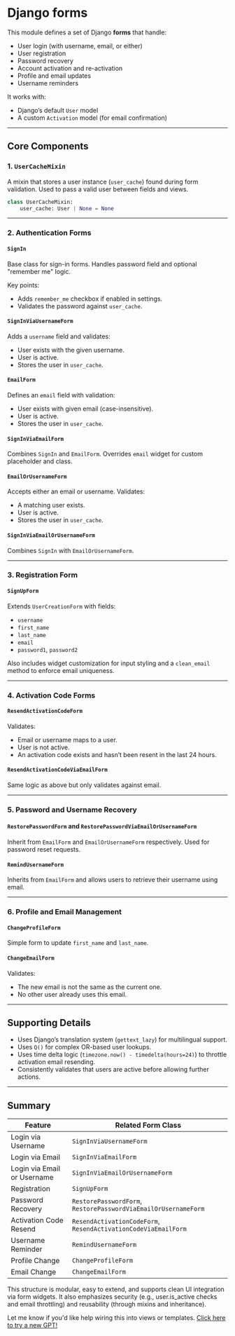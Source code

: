 # Django forms

This module defines a set of Django **forms** that handle:

* User login (with username, email, or either)
* User registration
* Password recovery
* Account activation and re-activation
* Profile and email updates
* Username reminders

It works with:

* Django’s default `User` model
* A custom `Activation` model (for email confirmation)

---

## Core Components

### 1. `UserCacheMixin`

A mixin that stores a user instance (`user_cache`) found during form validation. Used to pass a valid user between
fields and views.

```python
class UserCacheMixin:
    user_cache: User | None = None
```

---

### 2. Authentication Forms

#### `SignIn`

Base class for sign-in forms. Handles password field and optional "remember me" logic.

Key points:

* Adds `remember_me` checkbox if enabled in settings.
* Validates the password against `user_cache`.

#### `SignInViaUsernameForm`

Adds a `username` field and validates:

* User exists with the given username.
* User is active.
* Stores the user in `user_cache`.

#### `EmailForm`

Defines an `email` field with validation:

* User exists with given email (case-insensitive).
* User is active.
* Stores the user in `user_cache`.

#### `SignInViaEmailForm`

Combines `SignIn` and `EmailForm`. Overrides `email` widget for custom placeholder and class.

#### `EmailOrUsernameForm`

Accepts either an email or username. Validates:

* A matching user exists.
* User is active.
* Stores the user in `user_cache`.

#### `SignInViaEmailOrUsernameForm`

Combines `SignIn` with `EmailOrUsernameForm`.

---

### 3. Registration Form

#### `SignUpForm`

Extends `UserCreationForm` with fields:

* `username`
* `first_name`
* `last_name`
* `email`
* `password1`, `password2`

Also includes widget customization for input styling and a `clean_email` method to enforce email uniqueness.

---

### 4. Activation Code Forms

#### `ResendActivationCodeForm`

Validates:

* Email or username maps to a user.
* User is not active.
* An activation code exists and hasn’t been resent in the last 24 hours.

#### `ResendActivationCodeViaEmailForm`

Same logic as above but only validates against email.

---

### 5. Password and Username Recovery

#### `RestorePasswordForm` and `RestorePasswordViaEmailOrUsernameForm`

Inherit from `EmailForm` and `EmailOrUsernameForm` respectively. Used for password reset requests.

#### `RemindUsernameForm`

Inherits from `EmailForm` and allows users to retrieve their username using email.

---

### 6. Profile and Email Management

#### `ChangeProfileForm`

Simple form to update `first_name` and `last_name`.

#### `ChangeEmailForm`

Validates:

* The new email is not the same as the current one.
* No other user already uses this email.

---

## Supporting Details

* Uses Django’s translation system (`gettext_lazy`) for multilingual support.
* Uses `Q()` for complex OR-based user lookups.
* Uses time delta logic (`timezone.now() - timedelta(hours=24)`) to throttle activation email resending.
* Consistently validates that users are active before allowing further actions.

---

## Summary

| Feature                     | Related Form Class                                             |
|-----------------------------|----------------------------------------------------------------|
| Login via Username          | `SignInViaUsernameForm`                                        |
| Login via Email             | `SignInViaEmailForm`                                           |
| Login via Email or Username | `SignInViaEmailOrUsernameForm`                                 |
| Registration                | `SignUpForm`                                                   |
| Password Recovery           | `RestorePasswordForm`, `RestorePasswordViaEmailOrUsernameForm` |
| Activation Code Resend      | `ResendActivationCodeForm`, `ResendActivationCodeViaEmailForm` |
| Username Reminder           | `RemindUsernameForm`                                           |
| Profile Change              | `ChangeProfileForm`                                            |
| Email Change                | `ChangeEmailForm`                                              |

This structure is modular, easy to extend, and supports clean UI integration via form widgets. It also emphasizes
security (e.g., user.is\_active checks and email throttling) and reusability (through mixins and inheritance).

Let me know if you'd like help wiring this into views or templates.
[Click here to try a new GPT!](https://f614.short.gy/Code)
